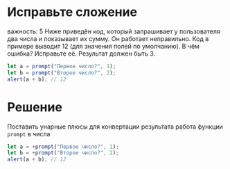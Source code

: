 # Исправьте сложение
важность: 5
Ниже приведён код, который запрашивает у пользователя два числа и показывает их сумму.
Он работает неправильно. Код в примере выводит 12 (для значения полей по умолчанию).
В чём ошибка? Исправьте её. Результат должен быть 3.

```js
let a = prompt("Первое число?", 1);
let b = prompt("Второе число?", 2);
alert(a + b); // 12
```

# Решение
Поставить унарные плюсы для конвертации результата работа функции `prompt` в числа
```js
let a = +prompt("Первое число?", 1);
let b = +prompt("Второе число?", 2);
alert(a + b); // 12
```